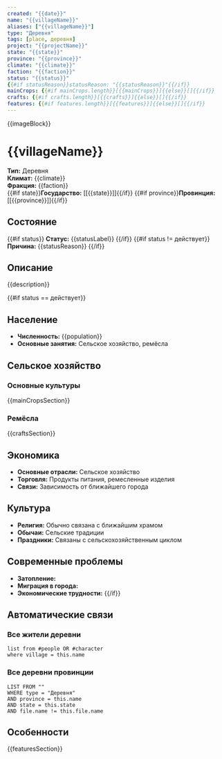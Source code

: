 ```yaml
---
created: "{{date}}"
name: "{{villageName}}"
aliases: ["{{villageName}}"]
type: "Деревня"
tags: [place, деревня]
project: "{{projectName}}"
state: "{{state}}"
province: "{{province}}"
climate: "{{climate}}"
faction: "{{faction}}"
status: "{{status}}"
{{#if statusReason}}statusReason: "{{statusReason}}"{{/if}}
mainCrops: {{#if mainCrops.length}}[{{mainCrops}}]{{else}}[]{{/if}}
crafts: {{#if crafts.length}}[{{crafts}}]{{else}}[]{{/if}}
features: {{#if features.length}}[{{features}}]{{else}}[]{{/if}}
---
```


{{imageBlock}}

# {{villageName}}

**Тип:** Деревня  
**Климат:** {{climate}}  
**Фракция:** {{faction}}  
{{#if state}}**Государство:** [[{{state}}]]{{/if}}
{{#if province}}**Провинция:** [[{{province}}]]{{/if}}

## Состояние

{{#if status}}
**Статус:** {{statusLabel}}
{{/if}}
{{#if status != действует}}
**Причина:** {{statusReason}}
{{/if}}

## Описание
{{description}}

{{#if status == действует}}
## Население
- **Численность:** {{population}}
- **Основные занятия:** Сельское хозяйство, ремёсла

## Сельское хозяйство
### Основные культуры
{{mainCropsSection}}

### Ремёсла
{{craftsSection}}

## Экономика
- **Основные отрасли:** Сельское хозяйство
- **Торговля:** Продукты питания, ремесленные изделия
- **Связи:** Зависимость от ближайшего города

## Культура
- **Религия:** Обычно связана с ближайшим храмом
- **Обычаи:** Сельские традиции
- **Праздники:** Связаны с сельскохозяйственным циклом

## Современные проблемы
- **Затопление:** 
- **Миграция в города:** 
- **Экономические трудности:** 
{{/if}}


## Автоматические связи

### Все жители деревни
```dataview
list from #people OR #character
where village = this.name
```

### Все деревни провинции
```dataview
LIST FROM ""
WHERE type = "Деревня" 
AND province = this.name
AND state = this.state 
AND file.name != this.file.name
```

## Особенности
{{featuresSection}}
